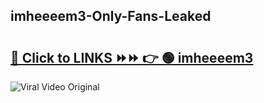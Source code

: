 
 ## imheeeem3-Only-Fans-Leaked

# <h2><a href="https://clipsfans.com/imheeeem3&ref=git">🔗 Click to LINKS ⏩⏩ 👉 🟢 imheeeem3 </a></h2>

<a href="https://clipsfans.com/imheeeem3&ref=git" rel="nofollow" data-target="animated-image.originalLink"><img src="https://i.ibb.co.com/xMMVF88/686577567.gif" alt="Viral Video Original" style="max-width: 100%; display: inline-block;" data-target="animated-image.originalImage"></a>
